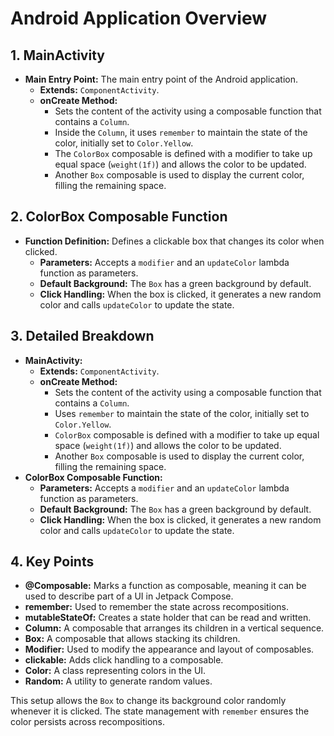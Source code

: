 # Android Application Overview

## 1. MainActivity
- **Main Entry Point:** The main entry point of the Android application.
  - **Extends:** `ComponentActivity`.
  - **onCreate Method:**
    - Sets the content of the activity using a composable function that contains a `Column`.
    - Inside the `Column`, it uses `remember` to maintain the state of the color, initially set to `Color.Yellow`.
    - The `ColorBox` composable is defined with a modifier to take up equal space (`weight(1f)`) and allows the color to be updated.
    - Another `Box` composable is used to display the current color, filling the remaining space.

## 2. ColorBox Composable Function
- **Function Definition:** Defines a clickable box that changes its color when clicked.
  - **Parameters:** Accepts a `modifier` and an `updateColor` lambda function as parameters.
  - **Default Background:** The `Box` has a green background by default.
  - **Click Handling:** When the box is clicked, it generates a new random color and calls `updateColor` to update the state.

## 3. Detailed Breakdown
- **MainActivity:**
  - **Extends:** `ComponentActivity`.
  - **onCreate Method:**
    - Sets the content of the activity using a composable function that contains a `Column`.
    - Uses `remember` to maintain the state of the color, initially set to `Color.Yellow`.
    - `ColorBox` composable is defined with a modifier to take up equal space (`weight(1f)`) and allows the color to be updated.
    - Another `Box` composable is used to display the current color, filling the remaining space.
- **ColorBox Composable Function:**
  - **Parameters:** Accepts a `modifier` and an `updateColor` lambda function as parameters.
  - **Default Background:** The `Box` has a green background by default.
  - **Click Handling:** When the box is clicked, it generates a new random color and calls `updateColor` to update the state.

## 4. Key Points
- **@Composable:** Marks a function as composable, meaning it can be used to describe part of a UI in Jetpack Compose.
- **remember:** Used to remember the state across recompositions.
- **mutableStateOf:** Creates a state holder that can be read and written.
- **Column:** A composable that arranges its children in a vertical sequence.
- **Box:** A composable that allows stacking its children.
- **Modifier:** Used to modify the appearance and layout of composables.
- **clickable:** Adds click handling to a composable.
- **Color:** A class representing colors in the UI.
- **Random:** A utility to generate random values.

This setup allows the `Box` to change its background color randomly whenever it is clicked. The state management with `remember` ensures the color persists across recompositions.
